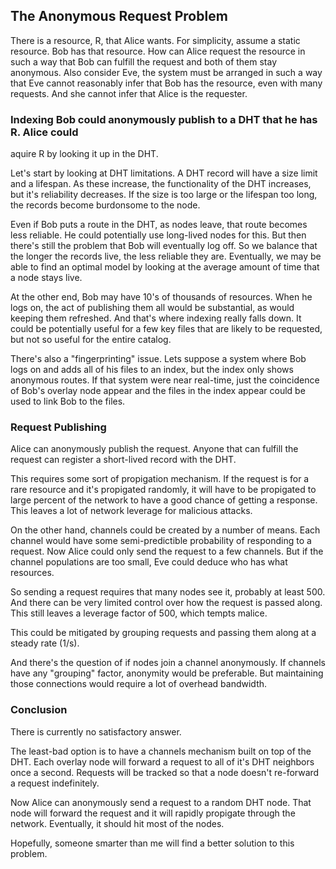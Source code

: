 ## The Anonymous Request Problem

There is a resource, R, that Alice wants. For simplicity, assume a static
resource. Bob has that resource. How can Alice request the resource in such a
way that Bob can fulfill the request and both of them stay anonymous. Also
consider Eve, the system must be arranged in such a way that Eve cannot
reasonably infer that Bob has the resource, even with many requests. And she
cannot infer that Alice is the requester.

### Indexing Bob could anonymously publish to a DHT that he has R. Alice could
aquire R by looking it up in the DHT.

Let's start by looking at DHT limitations. A DHT record will have a size limit
and a lifespan. As these increase, the functionality of the DHT increases, but
it's reliability decreases. If the size is too large or the lifespan too long,
the records become burdonsome to the node.

Even if Bob puts a route in the DHT, as nodes leave, that route becomes less
reliable. He could potentially use long-lived nodes for this. But then there's
still the problem that Bob will eventually log off. So we balance that the
longer the records live, the less reliable they are. Eventually, we may be able
to find an optimal model by looking at the average amount of time that a node
stays live.

At the other end, Bob may have 10's of thousands of resources. When he logs on,
the act of publishing them all would be substantial, as would keeping them
refreshed. And that's where indexing really falls down. It could be potentially
useful for a few key files that are likely to be requested, but not so useful
for the entire catalog.

There's also a "fingerprinting" issue. Lets suppose a system where Bob logs on
and adds all of his files to an index, but the index only shows anonymous
routes. If that system were near real-time, just the coincidence of Bob's
overlay node appear and the files in the index appear could be used to link Bob
to the files.

### Request Publishing
Alice can anonymously publish the request. Anyone that can fulfill the request
can register a short-lived record with the DHT.

This requires some sort of propigation mechanism. If the request is for a rare
resource and it's propigated randomly, it will have to be propigated to large
percent of the network to have a good chance of getting a response. This
leaves a lot of network leverage for malicious attacks.

On the other hand, channels could be created by a number of means. Each channel
would have some semi-predictible probability of responding to a request. Now
Alice could only send the request to a few channels. But if the channel
populations are too small, Eve could deduce who has what resources.

So sending a request requires that many nodes see it, probably at least 500. And
there can be very limited control over how the request is passed along. This
still leaves a leverage factor of 500, which tempts malice.

This could be mitigated by grouping requests and passing them along at a steady
rate (1/s).

And there's the question of if nodes join a channel anonymously. If channels
have any "grouping" factor, anonymity would be preferable. But maintaining those
connections would require a lot of overhead bandwidth.

### Conclusion
There is currently no satisfactory answer.

The least-bad option is to have a channels mechanism built on top of the DHT.
Each overlay node will forward a request to all of it's DHT neighbors once a
second. Requests will be tracked so that a node doesn't re-forward a request
indefinitely.

Now Alice can anonymously send a request to a random DHT node. That node will
forward the request and it will rapidly propigate through the network.
Eventually, it should hit most of the nodes.

Hopefully, someone smarter than me will find a better solution to this problem.